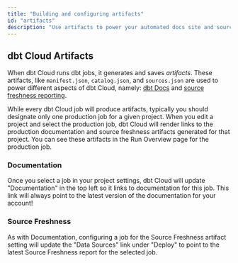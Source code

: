 ```yaml
---
title: "Building and configuring artifacts"
id: "artifacts"
description: "Use artifacts to power your automated docs site and source freshness data." 
---
```


## dbt Cloud Artifacts

When dbt Cloud runs dbt jobs, it generates and saves *artifacts*. These artifacts, like `manifest.json`, `catalog.json`, and `sources.json` are used to power different aspects of dbt Cloud, namely: [dbt Docs](documentation) and [source freshness reporting](cloud-snapshotting-source-freshness).

While every dbt Cloud job will produce artifacts, typically you should designate only one production job for a given project. When you edit a project and select the production job, dbt Cloud will render links to the production documentation and source freshness artifacts generated for that project. You can see these artifacts in the Run Overview page for the production job.

<Lightbox src="/img/docs/dbt-cloud/using-dbt-cloud/project-level-artifact-updated.png" title="Configuring Artifacts"/>

### Documentation

Once you select a job in your project settings, dbt Cloud will update "Documentation" in the top left so it links to documentation for this job. This link will always point to the latest version of the documentation for your account!

<Lightbox src="/img/docs/dbt-cloud/using-dbt-cloud/doc-menu.png" title="A link to the latest documentation for the selected job"/>

### Source Freshness

As with Documentation, configuring a job for the Source Freshness artifact setting will update the "Data Sources" link under "Deploy" to point to the latest Source Freshness report for the selected job.

<Lightbox src="/img/docs/dbt-cloud/using-dbt-cloud/data-sources.png" title="A link to the latest source freshness snapshot for the selected job"/>
